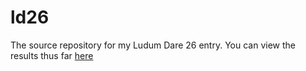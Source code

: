 ld26
====

The source repository for my Ludum Dare 26 entry. You can view the results thus far [here](http://htmlpreview.github.io/?https://github.com/markhildreth/drunken-ninja/blob/master/index.html)
